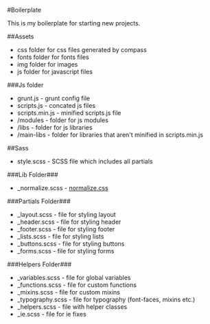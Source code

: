 #Boilerplate

This is my boilerplate for starting new projects.

##Assets
 * css folder for css files generated by compass
 * fonts folder for fonts files
 * img folder for images
 * js folder for javascript files

###Js folder
 * grunt.js - grunt config file
 * scripts.js - concated js files
 * scripts.min.js - minified scripts.js file
 * /modules - folder for js modules
 * /libs - folder for js libraries
 * /main-libs - folder for libraries that aren't minified in scripts.min.js

##Sass
 * style.scss - SCSS file which includes all partials

###Lib Folder###
 * _normalize.scss - [normalize.css](https://github.com/necolas/normalize.css)

###Partials Folder###
 * _layout.scss - file for styling layout
 * _header.scss - file for styling header
 * _footer.scss - file for styling footer
 * _lists.scss - file for styling lists
 * _buttons.scss - file for styling buttons
 * _forms.scss - file for styling forms

###Helpers Folder###
 * _variables.scss - file for global variables
 * _functions.scss - file for custom functions
 * _mixins.scss - file for custom mixins
 * _typography.scss - file for typography (font-faces, mixins etc.)
 * _helpers.scss - file with helper classes
 * _ie.scss - file for ie fixes